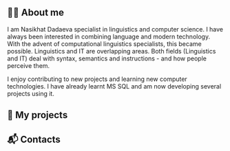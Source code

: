## 🧑‍💻 About me

I am Nasikhat Dadaeva specialist in linguistics and computer science.
I have always been interested in combining language and modern technology. With the advent of computational linguistics specialists, this became possible.
Linguistics and IT are overlapping areas. Both fields (Linguistics and IT) deal with syntax, semantics and instructions - and how people perceive them.

I enjoy contributing to new projects and learning new computer technologies. I have already learnt MS SQL and am now developing several projects using it.

## 📌 My projects

## 📬 Contacts